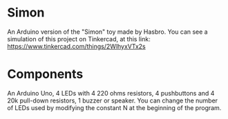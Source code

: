 # Simon
An Arduino version of the "Simon" toy made by Hasbro. 
You can see a simulation of this project on Tinkercad, at this link: https://www.tinkercad.com/things/2WlhyxVTx2s

# Components
An Arduino Uno, 4 LEDs with 4 220 ohms resistors, 4 pushbuttons and 4 20k pull-down resistors, 1 buzzer or speaker. You can change the number of LEDs used by modifying the constant N at the beginning of the program.
